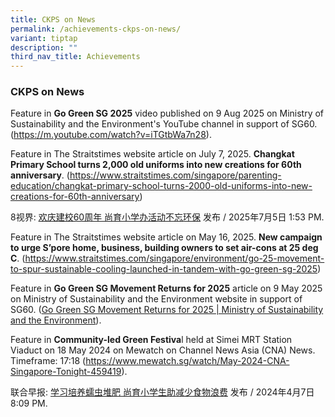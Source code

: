 ```yaml
---
title: CKPS on News
permalink: /achievements-ckps-on-news/
variant: tiptap
description: ""
third_nav_title: Achievements
---
```

<h3>CKPS on News</h3>
<p></p>
<p></p>
<p>Feature in <strong>Go Green SG 2025</strong> video published on 9 Aug 2025
on Ministry of Sustainability and the Environment's YouTube channel in
support of SG60. (<a href="https://m.youtube.com/watch?v=iTGtbWa7n28" rel="noopener noreferrer nofollow" target="_blank">https://m.youtube.com/watch?v=iTGtbWa7n28</a>).</p>
<p>Feature in The Straitstimes website article on July 7, 2025. <strong>Changkat Primary School turns 2,000 old uniforms into new creations for 60th anniversary</strong>.
(<a href="https://www.straitstimes.com/singapore/parenting-education/changkat-primary-school-turns-2000-old-uniforms-into-new-creations-for-60th-anniversary" rel="noopener nofollow" target="_blank">https://www.straitstimes.com/singapore/parenting-education/changkat-primary-school-turns-2000-old-uniforms-into-new-creations-for-60th-anniversary</a>)</p>
<p>8视界: <a href="https://www.8world.com/singapore/changkat-primary-school-celebrates-60-years-2838216" rel="noopener nofollow" target="_blank">欢庆建校60周年 尚育小学办活动不忘环保</a> 发布
/ 2025年7月5日 1:53 PM.</p>
<p>Feature in The Straitstimes website article on May 16, 2025. <strong>New campaign to urge S’pore home, business, building owners to set air-cons at 25 deg C</strong>.
(<a href="https://www.straitstimes.com/singapore/environment/go-25-movement-to-spur-sustainable-cooling-launched-in-tandem-with-go-green-sg-2025" rel="noopener noreferrer nofollow" target="_blank">https://www.straitstimes.com/singapore/environment/go-25-movement-to-spur-sustainable-cooling-launched-in-tandem-with-go-green-sg-2025</a>)</p>
<p>Feature in <strong>Go Green SG Movement Returns for 2025</strong> article
on 9 May 2025 on Ministry of Sustainability and the Environment website
in support of SG60. (<a href="https://www.mse.gov.sg/latest-news/go-green-sg-movement-returns-for-2025" rel="noopener noreferrer nofollow" target="_blank">Go Green SG Movement Returns for 2025 | Ministry of Sustainability and the Environment</a>).</p>
<p>Feature in <strong>Community-led Green Festiva</strong>l held at Simei
MRT Station Viaduct on 18 May 2024 on Mewatch on Channel News Asia (CNA)
News. Timeframe: 17:18 (<a href="https://www.mewatch.sg/watch/May-2024-CNA-Singapore-Tonight-459419" rel="noopener noreferrer nofollow" target="_blank">https://www.mewatch.sg/watch/May-2024-CNA-Singapore-Tonight-459419</a>).
<br>
</p>
<p>联合早报: <a href="https://www.zaobao.com.sg/news/singapore/story20240407-3205604?amp" rel="noopener noreferrer nofollow" target="_blank">学习培养蠕虫堆肥 尚育小学生助减少食物浪费</a> 发布
/ 2024年4月7日 8:09 PM.</p>